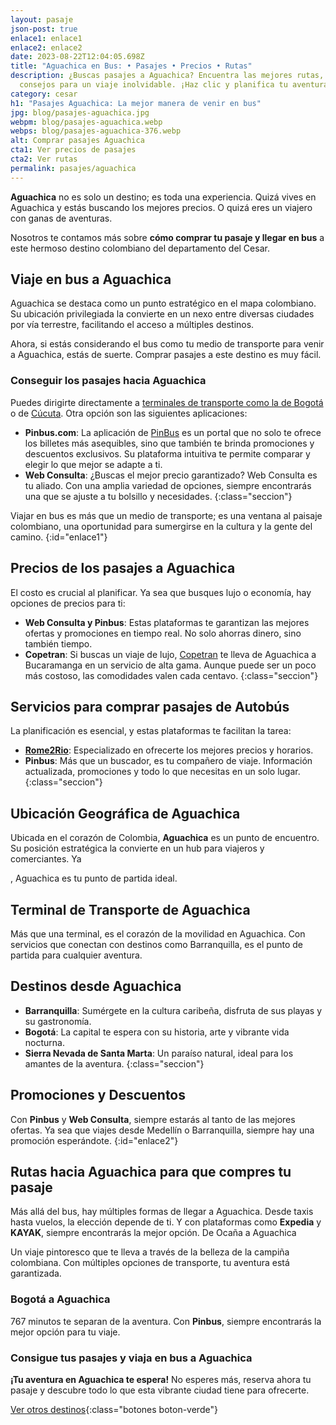 ```yaml
---
layout: pasaje
json-post: true
enlace1: enlace1
enlace2: enlace2
date: 2023-08-22T12:04:05.698Z
title: "Aguachica en Bus: • Pasajes • Precios • Rutas"
description: ¿Buscas pasajes a Aguachica? Encuentra las mejores rutas, precios y
  consejos para un viaje inolvidable. ¡Haz clic y planifica tu aventura!
category: cesar
h1: "Pasajes Aguachica: La mejor manera de venir en bus"
jpg: blog/pasajes-aguachica.jpg
webpm: blog/pasajes-aguachica.webp
webps: blog/pasajes-aguachica-376.webp
alt: Comprar pasajes Aguachica
cta1: Ver precios de pasajes
cta2: Ver rutas
permalink: pasajes/aguachica
---
```

**Aguachica** no es solo un destino; es toda una experiencia. Quizá vives en Aguachica y estás buscando los mejores precios. O quizá eres un viajero con ganas de aventuras.

Nosotros te contamos más sobre **cómo comprar tu pasaje y llegar en bus** a este hermoso destino colombiano del departamento del Cesar.

## Viaje en bus a Aguachica

Aguachica se destaca como un punto estratégico en el mapa colombiano. Su ubicación privilegiada la convierte en un nexo entre diversas ciudades por vía terrestre, facilitando el acceso a múltiples destinos.

Ahora, si estás considerando el bus como tu medio de transporte para venir a Aguachica, estás de suerte. Comprar pasajes a este destino es muy fácil.

### Conseguir los pasajes hacia Aguachica

Puedes dirigirte directamente a [terminales de transporte como la de Bogotá]({{'terminal-norte-bogota'|relative_url}} "Terminal Norte Bogotá") o de [Cúcuta]({{'terminal-de-cucuta'|relative_url}} "Terminal Cúcuta"). Otra opción son las siguientes aplicaciones:

* **Pinbus.com**: La aplicación de [PinBus](https://www.bing.com/ck/a?!&&p=710b06289797db35JmltdHM9MTY5MjgzNTIwMCZpZ3VpZD0wOGMyZTVjNS1lYTk0LTYyZWYtMmRjYS1mNmJkZWIzYjYzNDMmaW5zaWQ9NTE4Ng&ptn=3&hsh=3&fclid=08c2e5c5-ea94-62ef-2dca-f6bdeb3b6343&psq=*+PinBus&u=a1aHR0cHM6Ly9waW5idXMuY29tLw&ntb=1) es un portal que no solo te ofrece los billetes más asequibles, sino que también te brinda promociones y descuentos exclusivos. Su plataforma intuitiva te permite comparar y elegir lo que mejor se adapte a ti.
* **Web Consulta**: ¿Buscas el mejor precio garantizado? Web Consulta es tu aliado. Con una amplia variedad de opciones, siempre encontrarás una que se ajuste a tu bolsillo y necesidades.
  {:class="seccion"}

Viajar en bus es más que un medio de transporte; es una ventana al paisaje colombiano, una oportunidad para sumergirse en la cultura y la gente del camino.
{:id="enlace1"}

## Precios de los pasajes a Aguachica

El costo es crucial al planificar. Ya sea que busques lujo o economía, hay opciones de precios para ti:

* **Web Consulta y Pinbus**: Estas plataformas te garantizan las mejores ofertas y promociones en tiempo real. No solo ahorras dinero, sino también tiempo.
* **Copetran**: Si buscas un viaje de lujo, [Copetran](https://www.bing.com/ck/a?!&&p=dd95b4138fcc153bJmltdHM9MTY5MjgzNTIwMCZpZ3VpZD0wOGMyZTVjNS1lYTk0LTYyZWYtMmRjYS1mNmJkZWIzYjYzNDMmaW5zaWQ9NTE5MA&ptn=3&hsh=3&fclid=08c2e5c5-ea94-62ef-2dca-f6bdeb3b6343&psq=copetran&u=a1aHR0cHM6Ly93d3cuY29wZXRyYW4uY29tLw&ntb=1) te lleva de Aguachica a Bucaramanga en un servicio de alta gama. Aunque puede ser un poco más costoso, las comodidades valen cada centavo.
  {:class="seccion"}

## Servicios para comprar pasajes de Autobús

La planificación es esencial, y estas plataformas te facilitan la tarea:

* **[Rome2Rio](https://www.rome2rio.com/)**: Especializado en ofrecerte los mejores precios y horarios.
* **Pinbus**: Más que un buscador, es tu compañero de viaje. Información actualizada, promociones y todo lo que necesitas en un solo lugar.
  {:class="seccion"}

## Ubicación Geográfica de Aguachica

Ubicada en el corazón de Colombia, **Aguachica** es un punto de encuentro. Su posición estratégica la convierte en un hub para viajeros y comerciantes. Ya 

, Aguachica es tu punto de partida ideal.

## Terminal de Transporte de Aguachica

Más que una terminal, es el corazón de la movilidad en Aguachica. Con servicios que conectan con destinos como Barranquilla, es el punto de partida para cualquier aventura.

## Destinos desde Aguachica

* **Barranquilla**: Sumérgete en la cultura caribeña, disfruta de sus playas y su gastronomía.
* **Bogotá**: La capital te espera con su historia, arte y vibrante vida nocturna.
* **Sierra Nevada de Santa Marta**: Un paraíso natural, ideal para los amantes de la aventura.
  {:class="seccion"}

## Promociones y Descuentos

Con **Pinbus** y **Web Consulta**, siempre estarás al tanto de las mejores ofertas. Ya sea que viajes desde Medellín o Barranquilla, siempre hay una promoción esperándote.
{:id="enlace2"}

## Rutas hacia Aguachica para que compres tu pasaje

Más allá del bus, hay múltiples formas de llegar a Aguachica. Desde taxis hasta vuelos, la elección depende de ti. Y con plataformas como **Expedia** y **KAYAK**, siempre encontrarás la mejor opción.
De Ocaña a Aguachica

Un viaje pintoresco que te lleva a través de la belleza de la campiña colombiana. Con múltiples opciones de transporte, tu aventura está garantizada.

### Bogotá a Aguachica

767 minutos te separan de la aventura. Con **Pinbus**, siempre encontrarás la mejor opción para tu viaje.

### Consigue tus pasajes y viaja en bus a Aguachica

**¡Tu aventura en Aguachica te espera!** No esperes más, reserva ahora tu pasaje y descubre todo lo que esta vibrante ciudad tiene para ofrecerte.

[Ver otros destinos](/pasajes){:class="botones boton-verde"}